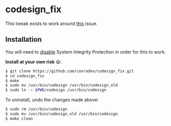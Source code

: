 # codesign_fix

This tweak exists to work around [this](https://forums.developer.apple.com/thread/66418) issue.

## Installation

You will need to [disable](http://www.imore.com/el-capitan-system-integrity-protection-helps-keep-malware-away) System Integrity Protection in order for this to work.

**Install at your own risk** :smiley::

```sh
$ git clone https://github.com/conradev/codesign_fix.git
$ cd codesign_fix
$ make
$ sudo mv /usr/bin/codesign /usr/bin/codesign_old
$ sudo ln -s $PWD/codesign /usr/bin/codesign
```

To uninstall, undo the changes made above:

```sh
$ sudo rm /usr/bin/codesign
$ sudo mv /usr/bin/codesign_old /usr/bin/codesign
$ make clean
```
